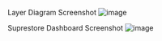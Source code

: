 Layer Diagram Screenshot
![image](https://github.com/Koannko/DE-101/assets/95869957/856c1bbd-2212-4f13-a2df-6dcef8072d77)

Suprestore Dashboard Screenshot
![image](https://github.com/Koannko/DE-101/assets/95869957/d04c3d84-04df-4e04-969f-f8d02babfe9a)
